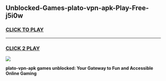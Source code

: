 
## Unblocked-Games-plato-vpn-apk-Play-Free-j5i0w
<h3>
<a href="https://premium76.site?title=plato-vpn-apk&ref=09A">CLICK TO PLAY</a></h3>
<hr>

<h3>
<a href="https://premium76.site?title=plato-vpn-apk&ref=09A">CLICK 2 PLAY</a>
  
</h3>

<a href="https://premium76.site?title=plato-vpn-apk&ref=09A"><img src="https://clearcache.store/games.png"></a>


**plato-vpn-apk games unblocked: Your Gateway to Fun and Accessible Online Gaming**
